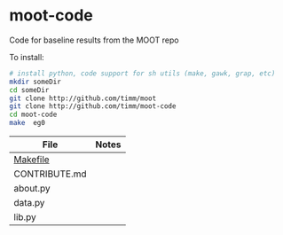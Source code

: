 # moot-code
Code for baseline results from the MOOT repo

To install:

```bash
# install python, code support for sh utils (make, gawk, grap, etc)
mkdir someDir
cd someDir
git clone http://github.com/timm/moot
git clone http://github.com/timm/moot-code
cd moot-code
make  eg0
```

| File | Notes|
|------|------|
| [Makefile](Makefile) | 
| CONTRIBUTE.md | |
| about.py | |
| data.py | |
| lib.py | |
